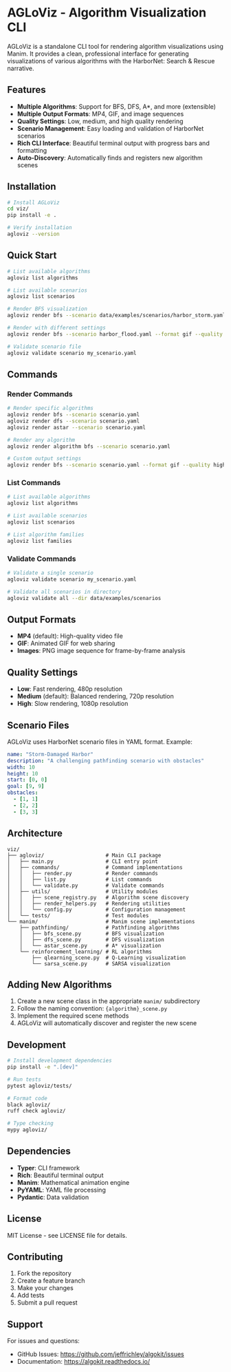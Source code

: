 # AGLoViz - Algorithm Visualization CLI

AGLoViz is a standalone CLI tool for rendering algorithm visualizations using Manim. It provides a clean, professional interface for generating visualizations of various algorithms with the HarborNet: Search & Rescue narrative.

## Features

- **Multiple Algorithms**: Support for BFS, DFS, A*, and more (extensible)
- **Multiple Output Formats**: MP4, GIF, and image sequences
- **Quality Settings**: Low, medium, and high quality rendering
- **Scenario Management**: Easy loading and validation of HarborNet scenarios
- **Rich CLI Interface**: Beautiful terminal output with progress bars and formatting
- **Auto-Discovery**: Automatically finds and registers new algorithm scenes

## Installation

```bash
# Install AGLoViz
cd viz/
pip install -e .

# Verify installation
agloviz --version
```

## Quick Start

```bash
# List available algorithms
agloviz list algorithms

# List available scenarios
agloviz list scenarios

# Render BFS visualization
agloviz render bfs --scenario data/examples/scenarios/harbor_storm.yaml

# Render with different settings
agloviz render bfs --scenario harbor_flood.yaml --format gif --quality high

# Validate scenario file
agloviz validate scenario my_scenario.yaml
```

## Commands

### Render Commands

```bash
# Render specific algorithms
agloviz render bfs --scenario scenario.yaml
agloviz render dfs --scenario scenario.yaml
agloviz render astar --scenario scenario.yaml

# Render any algorithm
agloviz render algorithm bfs --scenario scenario.yaml

# Custom output settings
agloviz render bfs --scenario scenario.yaml --format gif --quality high --output my_video.mp4
```

### List Commands

```bash
# List available algorithms
agloviz list algorithms

# List available scenarios
agloviz list scenarios

# List algorithm families
agloviz list families
```

### Validate Commands

```bash
# Validate a single scenario
agloviz validate scenario my_scenario.yaml

# Validate all scenarios in directory
agloviz validate all --dir data/examples/scenarios
```

## Output Formats

- **MP4** (default): High-quality video file
- **GIF**: Animated GIF for web sharing
- **Images**: PNG image sequence for frame-by-frame analysis

## Quality Settings

- **Low**: Fast rendering, 480p resolution
- **Medium** (default): Balanced rendering, 720p resolution  
- **High**: Slow rendering, 1080p resolution

## Scenario Files

AGLoViz uses HarborNet scenario files in YAML format. Example:

```yaml
name: "Storm-Damaged Harbor"
description: "A challenging pathfinding scenario with obstacles"
width: 10
height: 10
start: [0, 0]
goal: [9, 9]
obstacles:
  - [1, 1]
  - [2, 2]
  - [3, 3]
```

## Architecture

```
viz/
├── agloviz/                    # Main CLI package
│   ├── main.py                 # CLI entry point
│   ├── commands/               # Command implementations
│   │   ├── render.py           # Render commands
│   │   ├── list.py             # List commands
│   │   └── validate.py         # Validate commands
│   ├── utils/                  # Utility modules
│   │   ├── scene_registry.py   # Algorithm scene discovery
│   │   ├── render_helpers.py   # Rendering utilities
│   │   └── config.py           # Configuration management
│   └── tests/                  # Test modules
└── manim/                      # Manim scene implementations
    ├── pathfinding/            # Pathfinding algorithms
    │   ├── bfs_scene.py        # BFS visualization
    │   ├── dfs_scene.py        # DFS visualization
    │   └── astar_scene.py      # A* visualization
    └── reinforcement_learning/ # RL algorithms
        ├── qlearning_scene.py  # Q-Learning visualization
        └── sarsa_scene.py      # SARSA visualization
```

## Adding New Algorithms

1. Create a new scene class in the appropriate `manim/` subdirectory
2. Follow the naming convention: `{algorithm}_scene.py`
3. Implement the required scene methods
4. AGLoViz will automatically discover and register the new scene

## Development

```bash
# Install development dependencies
pip install -e ".[dev]"

# Run tests
pytest agloviz/tests/

# Format code
black agloviz/
ruff check agloviz/

# Type checking
mypy agloviz/
```

## Dependencies

- **Typer**: CLI framework
- **Rich**: Beautiful terminal output
- **Manim**: Mathematical animation engine
- **PyYAML**: YAML file processing
- **Pydantic**: Data validation

## License

MIT License - see LICENSE file for details.

## Contributing

1. Fork the repository
2. Create a feature branch
3. Make your changes
4. Add tests
5. Submit a pull request

## Support

For issues and questions:
- GitHub Issues: https://github.com/jeffrichley/algokit/issues
- Documentation: https://algokit.readthedocs.io/
